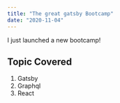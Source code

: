 ```yaml
---
title: "The great gatsby Bootcamp"
date: "2020-11-04"
---
```


I just launched a new bootcamp!

## Topic Covered
1. Gatsby
2. Graphql
3. React